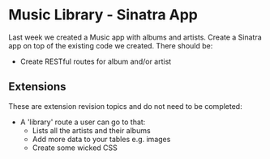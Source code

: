 # Music Library - Sinatra App

Last week we created a Music app with albums and artists. Create a Sinatra app on top of the existing code we created. There should be:

- Create RESTful routes for album and/or artist

## Extensions

These are extension revision topics and do not need to be completed:

- A 'library' route a user can go to that:
	- Lists all the artists and their albums
	- Add more data to your tables e.g. images
  - Create some wicked CSS

